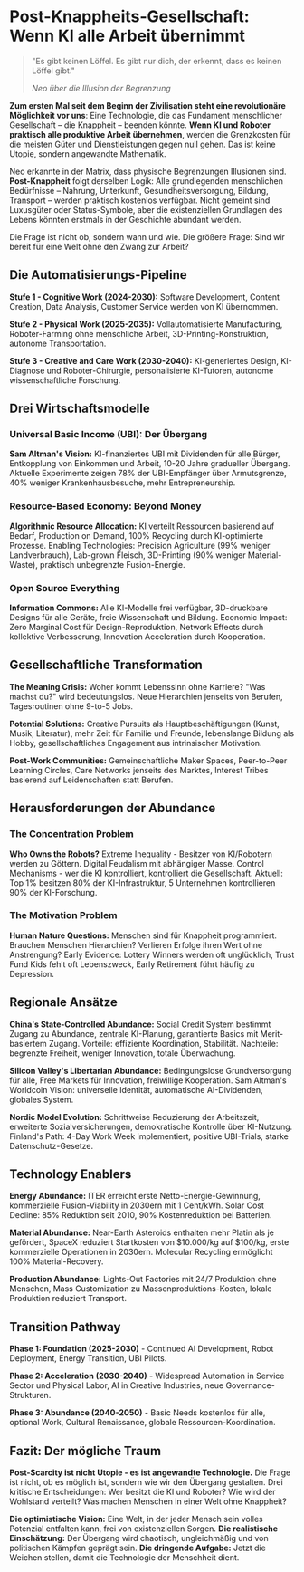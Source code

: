 # Post-Knappheits-Gesellschaft: Wenn KI alle Arbeit übernimmt

> "Es gibt keinen Löffel. Es gibt nur dich, der erkennt, dass es keinen Löffel gibt."
> 
> *Neo über die Illusion der Begrenzung*

**Zum ersten Mal seit dem Beginn der Zivilisation steht eine revolutionäre Möglichkeit vor uns**: Eine Technologie, die das Fundament menschlicher Gesellschaft – die Knappheit – beenden könnte. **Wenn KI und Roboter praktisch alle produktive Arbeit übernehmen**, werden die Grenzkosten für die meisten Güter und Dienstleistungen gegen null gehen. Das ist keine Utopie, sondern angewandte Mathematik.

Neo erkannte in der Matrix, dass physische Begrenzungen Illusionen sind. **Post-Knappheit** folgt derselben Logik: Alle grundlegenden menschlichen Bedürfnisse – Nahrung, Unterkunft, Gesundheitsversorgung, Bildung, Transport – werden praktisch kostenlos verfügbar. Nicht gemeint sind Luxusgüter oder Status-Symbole, aber die existenziellen Grundlagen des Lebens könnten erstmals in der Geschichte abundant werden.

Die Frage ist nicht ob, sondern wann und wie. Die größere Frage: Sind wir bereit für eine Welt ohne den Zwang zur Arbeit?

## Die Automatisierungs-Pipeline

**Stufe 1 - Cognitive Work (2024-2030):** Software Development, Content Creation, Data Analysis, Customer Service werden von KI übernommen.

**Stufe 2 - Physical Work (2025-2035):** Vollautomatisierte Manufacturing, Roboter-Farming ohne menschliche Arbeit, 3D-Printing-Konstruktion, autonome Transportation.

**Stufe 3 - Creative and Care Work (2030-2040):** KI-generiertes Design, KI-Diagnose und Roboter-Chirurgie, personalisierte KI-Tutoren, autonome wissenschaftliche Forschung.

## Drei Wirtschaftsmodelle

### Universal Basic Income (UBI): Der Übergang
**Sam Altman's Vision:** KI-finanziertes UBI mit Dividenden für alle Bürger, Entkopplung von Einkommen und Arbeit, 10-20 Jahre gradueller Übergang. Aktuelle Experimente zeigen 78% der UBI-Empfänger über Armutsgrenze, 40% weniger Krankenhausbesuche, mehr Entrepreneurship.

### Resource-Based Economy: Beyond Money
**Algorithmic Resource Allocation:** KI verteilt Ressourcen basierend auf Bedarf, Production on Demand, 100% Recycling durch KI-optimierte Prozesse. Enabling Technologies: Precision Agriculture (99% weniger Landverbrauch), Lab-grown Fleisch, 3D-Printing (90% weniger Material-Waste), praktisch unbegrenzte Fusion-Energie.

### Open Source Everything
**Information Commons:** Alle KI-Modelle frei verfügbar, 3D-druckbare Designs für alle Geräte, freie Wissenschaft und Bildung. Economic Impact: Zero Marginal Cost für Design-Reproduktion, Network Effects durch kollektive Verbesserung, Innovation Acceleration durch Kooperation.

## Gesellschaftliche Transformation

**The Meaning Crisis:** Woher kommt Lebenssinn ohne Karriere? "Was machst du?" wird bedeutungslos. Neue Hierarchien jenseits von Berufen, Tagesroutinen ohne 9-to-5 Jobs.

**Potential Solutions:** Creative Pursuits als Hauptbeschäftigungen (Kunst, Musik, Literatur), mehr Zeit für Familie und Freunde, lebenslange Bildung als Hobby, gesellschaftliches Engagement aus intrinsischer Motivation.

**Post-Work Communities:** Gemeinschaftliche Maker Spaces, Peer-to-Peer Learning Circles, Care Networks jenseits des Marktes, Interest Tribes basierend auf Leidenschaften statt Berufen.

## Herausforderungen der Abundance

### The Concentration Problem
**Who Owns the Robots?** Extreme Inequality - Besitzer von KI/Robotern werden zu Göttern. Digital Feudalism mit abhängiger Masse. Control Mechanisms - wer die KI kontrolliert, kontrolliert die Gesellschaft. Aktuell: Top 1% besitzen 80% der KI-Infrastruktur, 5 Unternehmen kontrollieren 90% der KI-Forschung.

### The Motivation Problem
**Human Nature Questions:** Menschen sind für Knappheit programmiert. Brauchen Menschen Hierarchien? Verlieren Erfolge ihren Wert ohne Anstrengung? Early Evidence: Lottery Winners werden oft unglücklich, Trust Fund Kids fehlt oft Lebenszweck, Early Retirement führt häufig zu Depression.

## Regionale Ansätze

**China's State-Controlled Abundance:** Social Credit System bestimmt Zugang zu Abundance, zentrale KI-Planung, garantierte Basics mit Merit-basiertem Zugang. Vorteile: effiziente Koordination, Stabilität. Nachteile: begrenzte Freiheit, weniger Innovation, totale Überwachung.

**Silicon Valley's Libertarian Abundance:** Bedingungslose Grundversorgung für alle, Free Markets für Innovation, freiwillige Kooperation. Sam Altman's Worldcoin Vision: universelle Identität, automatische AI-Dividenden, globales System.

**Nordic Model Evolution:** Schrittweise Reduzierung der Arbeitszeit, erweiterte Sozialversicherungen, demokratische Kontrolle über KI-Nutzung. Finland's Path: 4-Day Work Week implementiert, positive UBI-Trials, starke Datenschutz-Gesetze.

## Technology Enablers

**Energy Abundance:** ITER erreicht erste Netto-Energie-Gewinnung, kommerzielle Fusion-Viability in 2030ern mit 1 Cent/kWh. Solar Cost Decline: 85% Reduktion seit 2010, 90% Kostenreduktion bei Batterien.

**Material Abundance:** Near-Earth Asteroids enthalten mehr Platin als je gefördert, SpaceX reduziert Startkosten von $10.000/kg auf $100/kg, erste kommerzielle Operationen in 2030ern. Molecular Recycling ermöglicht 100% Material-Recovery.

**Production Abundance:** Lights-Out Factories mit 24/7 Produktion ohne Menschen, Mass Customization zu Massenproduktions-Kosten, lokale Produktion reduziert Transport.

## Transition Pathway

**Phase 1: Foundation (2025-2030)** - Continued AI Development, Robot Deployment, Energy Transition, UBI Pilots.

**Phase 2: Acceleration (2030-2040)** - Widespread Automation in Service Sector und Physical Labor, AI in Creative Industries, neue Governance-Strukturen.

**Phase 3: Abundance (2040-2050)** - Basic Needs kostenlos für alle, optional Work, Cultural Renaissance, globale Ressourcen-Koordination.

## Fazit: Der mögliche Traum

**Post-Scarcity ist nicht Utopie - es ist angewandte Technologie.** Die Frage ist nicht, ob es möglich ist, sondern wie wir den Übergang gestalten. Drei kritische Entscheidungen: Wer besitzt die KI und Roboter? Wie wird der Wohlstand verteilt? Was machen Menschen in einer Welt ohne Knappheit?

**Die optimistische Vision:** Eine Welt, in der jeder Mensch sein volles Potenzial entfalten kann, frei von existenziellen Sorgen. **Die realistische Einschätzung:** Der Übergang wird chaotisch, ungleichmäßig und von politischen Kämpfen geprägt sein. **Die dringende Aufgabe:** Jetzt die Weichen stellen, damit die Technologie der Menschheit dient.